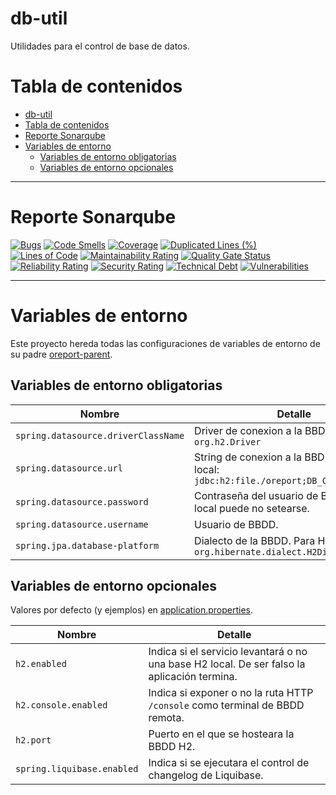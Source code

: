 # db-util

Utilidades para el control de base de datos.

# Tabla de contenidos
- [db-util](#db-util)
- [Tabla de contenidos](#tabla-de-contenidos)
- [Reporte Sonarqube](#reporte-sonarqube)
- [Variables de entorno](#variables-de-entorno)
  - [Variables de entorno obligatorias](#variables-de-entorno-obligatorias)
  - [Variables de entorno opcionales](#variables-de-entorno-opcionales)

---

# Reporte Sonarqube

[![Bugs](http://go.tempestad-online.com:19000/api/project_badges/measure?project=db-util&metric=bugs)](http://go.tempestad-online.com:19000/dashboard?id=db-util) [![Code Smells](http://go.tempestad-online.com:19000/api/project_badges/measure?project=db-util&metric=code_smells)](http://go.tempestad-online.com:19000/dashboard?id=db-util) [![Coverage](http://go.tempestad-online.com:19000/api/project_badges/measure?project=db-util&metric=coverage)](http://go.tempestad-online.com:19000/dashboard?id=db-util) [![Duplicated Lines (%)](http://go.tempestad-online.com:19000/api/project_badges/measure?project=db-util&metric=duplicated_lines_density)](http://go.tempestad-online.com:19000/dashboard?id=db-util) [![Lines of Code](http://go.tempestad-online.com:19000/api/project_badges/measure?project=db-util&metric=ncloc)](http://go.tempestad-online.com:19000/dashboard?id=db-util) [![Maintainability Rating](http://go.tempestad-online.com:19000/api/project_badges/measure?project=db-util&metric=sqale_rating)](http://go.tempestad-online.com:19000/dashboard?id=db-util) [![Quality Gate Status](http://go.tempestad-online.com:19000/api/project_badges/measure?project=db-util&metric=alert_status)](http://go.tempestad-online.com:19000/dashboard?id=db-util) [![Reliability Rating](http://go.tempestad-online.com:19000/api/project_badges/measure?project=db-util&metric=reliability_rating)](http://go.tempestad-online.com:19000/dashboard?id=db-util) [![Security Rating](http://go.tempestad-online.com:19000/api/project_badges/measure?project=db-util&metric=security_rating)](http://go.tempestad-online.com:19000/dashboard?id=db-util) [![Technical Debt](http://go.tempestad-online.com:19000/api/project_badges/measure?project=db-util&metric=sqale_index)](http://go.tempestad-online.com:19000/dashboard?id=db-util) [![Vulnerabilities](http://go.tempestad-online.com:19000/api/project_badges/measure?project=db-util&metric=vulnerabilities)](http://go.tempestad-online.com:19000/dashboard?id=db-util)

---

# Variables de entorno

Este proyecto hereda todas las configuraciones de variables de entorno de su padre [oreport-parent](../oreport-parent).

## Variables de entorno obligatorias

| Nombre | Detalle |
| - | - |
| `spring.datasource.driverClassName` | Driver de conexion a la BBDD. Para H2: `org.h2.Driver` |
| `spring.datasource.url` | String de conexion a la BBDD. Para H2 local: `jdbc:h2:file./oreport;DB_CLOSE_DELAY=-1` |
| `spring.datasource.password` | Contraseña del usuario de BBDD. Para H2 local puede no setearse. |
| `spring.datasource.username` | Usuario de BBDD. |
| `spring.jpa.database-platform` | Dialecto de la BBDD. Para H2: `org.hibernate.dialect.H2Dialect` |

## Variables de entorno opcionales

Valores por defecto (y ejemplos) en [application.properties](src/main/resources/application.properties).

| Nombre | Detalle |
| - | - |
| `h2.enabled` | Indica si el servicio levantará o no una base H2 local. De ser falso la aplicación termina. |
| `h2.console.enabled` | Indica si exponer o no la ruta HTTP `/console` como terminal de BBDD remota. |
| `h2.port` | Puerto en el que se hosteara la BBDD H2. |
| `spring.liquibase.enabled` | Indica si se ejecutara el control de changelog de Liquibase. |